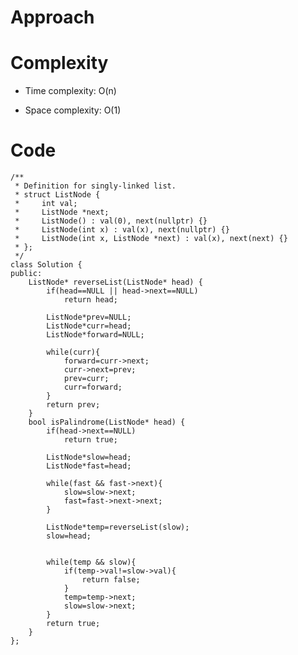 # Approach
<!-- Describe your approach to solving the problem. -->

# Complexity
- Time complexity: O(n)
<!-- Add your time complexity here, e.g. $$O(n)$$ -->

- Space complexity: O(1)
<!-- Add your space complexity here, e.g. $$O(n)$$ -->

# Code
```
/**
 * Definition for singly-linked list.
 * struct ListNode {
 *     int val;
 *     ListNode *next;
 *     ListNode() : val(0), next(nullptr) {}
 *     ListNode(int x) : val(x), next(nullptr) {}
 *     ListNode(int x, ListNode *next) : val(x), next(next) {}
 * };
 */
class Solution {
public:
    ListNode* reverseList(ListNode* head) {
        if(head==NULL || head->next==NULL)
            return head;
        
        ListNode*prev=NULL;
        ListNode*curr=head;
        ListNode*forward=NULL;

        while(curr){
            forward=curr->next;
            curr->next=prev;
            prev=curr;
            curr=forward;
        }
        return prev;
    }
    bool isPalindrome(ListNode* head) {
        if(head->next==NULL)
            return true;

        ListNode*slow=head;
        ListNode*fast=head;

        while(fast && fast->next){
            slow=slow->next;
            fast=fast->next->next;
        }

        ListNode*temp=reverseList(slow);
        slow=head;


        while(temp && slow){
            if(temp->val!=slow->val){
                return false;
            }
            temp=temp->next;
            slow=slow->next;
        }
        return true;
    }
};
```
